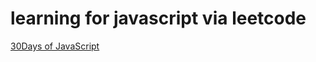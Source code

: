 # learning for javascript via leetcode
[30Days of JavaScript](https://leetcode.com/studyplan/30-days-of-javascript/)